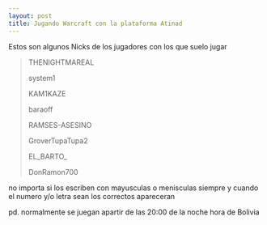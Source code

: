 ```yaml
---
layout: post
title: Jugando Warcraft con la plataforma Atinad
---
```


Estos son algunos Nicks de los jugadores con los que suelo jugar

> THENIGHTMAREAL
> 
> system1
> 
>KAM1KAZE
> 
>baraoff
> 
>RAMSES-ASESINO
> 
>GroverTupaTupa2
> 
>EL_BARTO_
> 
>DonRamon700

no importa si los escriben con mayusculas o menisculas siempre y cuando el numero y/o letra sean los correctos apareceran

pd. normalmente se juegan apartir de las 20:00 de la noche hora de Bolivia
